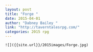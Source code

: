 ```yaml
---
layout: post
title: "Forge "
date: 2015-04-01
author: "Dabney Bailey "
link: "http://taverntalesrpg.com/"
categories: 2015 rpg
---
```

```
![]({{site.url}}/2015images/Forge.jpg)
```
